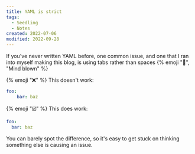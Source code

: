 ```yaml
---
title: YAML is strict
tags:
  - Seedling
  - Notes
created: 2022-07-06
modified: 2022-09-28
---
```


If you've never written YAML before, one common issue, and one that I ran into myself making this blog, is using tabs rather than spaces {% emoji "🤯", "Mind blown" %}

{% emoji "❌" %} This doesn't work:

```yaml
foo:
	bar: baz
```

{% emoji "☑️" %} This does work:

```yaml
foo:
  bar: baz
```

You can barely spot the difference, so it's easy to get stuck on thinking something else is causing an issue.
